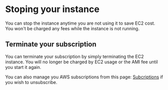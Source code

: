# Stoping your instance

You can stop the instance anytime you are not using it to save EC2 cost.
You won't be charged any fees while the instance is not running.

## Terminate your subscription

You can terminate your subscription by simply terminating the EC2 instance.
You will no longer be charged by EC2 usage or the AMI fee until you start it again.

You can also manage you AWS subscriptions from this page: [Subcriptions](https://console.aws.amazon.com/marketplace/home/subscriptions?#/subscriptions) if you wish to unsubscribe.
